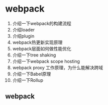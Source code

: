 # webpack

1. 介绍一下webpack的构建流程
2. 介绍loader
3. 介绍plugin
4. webpack热更新实现原理
5. webpack层面如何做性能优化
6. 介绍一下tree shaking
7. 介绍一下webpack scope hosting
8. webpack proxy 工作原理，为什么能解决跨域
9. 介绍一下Babel原理
10. 介绍一下Rollup



## webpack

